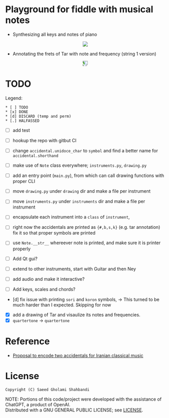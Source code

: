 # Playground for fiddle with musical notes

* Synthesizing all keys and notes of piano
<p align="center">
    <img src="https://github.com/saeedghsh/musical_notes/blob/master/images/pinao_keys_frquencies.png">
</p>

* Annotating the frets of Tar with note and frequency (string 1 version)
<p align="center">
    <img src="https://github.com/saeedghsh/musical_notes/blob/master/images/tar_small_1290x362_string1_annotated.jpg"  style="transform: rotate(90deg);">
</p>


# TODO
Legend:
```
* [ ] TODO
* [x] DONE
* [d] DISCARD (temp and perm)
* [.] HALFASSED
```
* [ ] add test
* [ ] hookup the repo with gitbut CI

* [ ] change `accidental.unidoce_char` to `symbol` and find a better name for `accidental.shorthand`


* [ ] make use of `Note` class everywhere; `instruments.py`, `drawing.py`
* [ ] add an entry point (`main.py`), from which can call drawing functions with proper CLI
* [ ] move `drawing.py` under `drawing` dir and make a file per instrument
* [ ] move `instruments.py` under `instruments` dir and make a file per instrument
* [ ] encapsulate each instrument into a `class` of `instrument`,
* [ ] right now the accidentals are printed as `{#,b,s,k}` (e.g. tar annotation) fix it so that proper symbols are printed
* [ ] use `Note.__str__` whereever note is printed, and make sure it is printer properly
* [ ] Add Qt gui?
* [ ] extend to other instruments, start with Guitar and then Ney
* [ ] add audio and make it interactive?
* [ ] Add keys, scales and chords?

* [d] fix issue with printing `sori` and `koron` symbols,
        -> This turned to be much harder than I expected. Skipping for now
* [x] add a drawing of Tar and visaulize its notes and frequencies.
* [x] `quartertone` -> `quartertone`

# Reference
* [Proposal to encode two accidentals for Iranian classical music](https://www.unicode.org/L2/L2020/20159-iran-music-symbols.pdf)

# License
```
Copyright (C) Saeed Gholami Shahbandi
```
 
NOTE: Portions of this code/project were developed with the assistance of ChatGPT, a product of OpenAI.  
Distributed with a GNU GENERAL PUBLIC LICENSE; see [LICENSE](https://github.com/saeedghsh/3D_models/blob/master/LICENSE).

